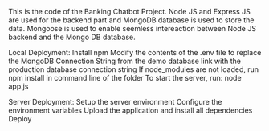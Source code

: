 This is the code of the Banking Chatbot Project. 
Node JS and Express JS are used for the backend part and MongoDB database is used to store the data. Mongoose is used to enable seemless intereaction between Node JS backend and the Mongo DB database.

Local Deployment:
Install npm
Modify the contents of the .env file to replace the MongoDB Connection String from the demo database link with the production database connection string
If node_modules are not loaded, run npm install in command line of the folder
To start the server, run: node app.js

Server Deployment:
Setup the server environment
Configure the environment variables 
Upload the application and install all dependencies
Deploy
